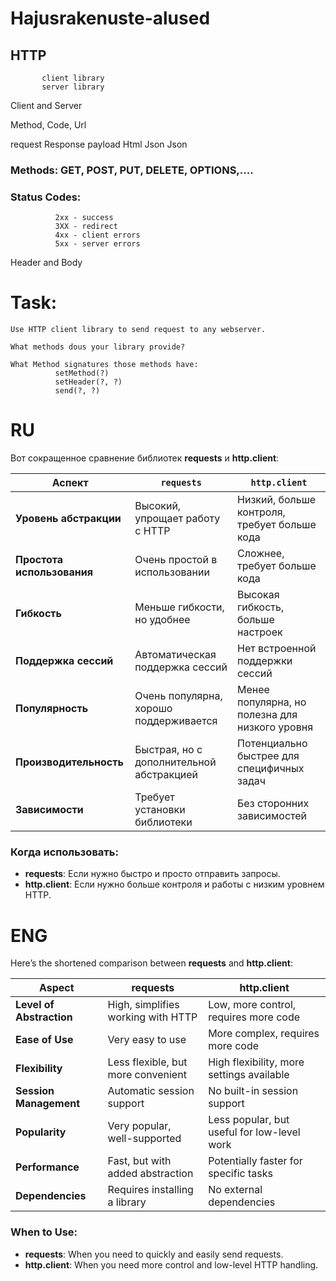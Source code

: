 # Hajusrakenuste-alused


## HTTP     

           client library
           server library

Client and Server

Method, Code, Url


request    Response
payload    Html
Json       Json


### Methods: GET, POST, PUT, DELETE, OPTIONS,.... 

### Status Codes: 
```
          2xx - success
          3XX - redirect
          4xx - client errors
          5xx - server errors
```
Header and Body


# Task:
```
Use HTTP client library to send request to any webserver.
 
What methods dous your library provide?

What Method signatures those methods have:
          setMethod(?)
          setHeader(?, ?)
          send(?, ?)

```
# RU

Вот сокращенное сравнение библиотек **requests** и **http.client**:

| **Аспект**                | **`requests`**                        | **`http.client`**                         |
|--------------------------|---------------------------------------|------------------------------------------|
| **Уровень абстракции**    | Высокий, упрощает работу с HTTP       | Низкий, больше контроля, требует больше кода |
| **Простота использования**| Очень простой в использовании         | Сложнее, требует больше кода             |
| **Гибкость**              | Меньше гибкости, но удобнее           | Высокая гибкость, больше настроек        |
| **Поддержка сессий**      | Автоматическая поддержка сессий      | Нет встроенной поддержки сессий         |
| **Популярность**          | Очень популярна, хорошо поддерживается | Менее популярна, но полезна для низкого уровня |
| **Производительность**    | Быстрая, но с дополнительной абстракцией | Потенциально быстрее для специфичных задач |
| **Зависимости**           | Требует установки библиотеки         | Без сторонних зависимостей              |

### Когда использовать:
- **requests**: Если нужно быстро и просто отправить запросы.
- **http.client**: Если нужно больше контроля и работы с низким уровнем HTTP.

# ENG


Here’s the shortened comparison between **requests** and **http.client**:

| **Aspect**                | **requests**                        | **http.client**                         |
|--------------------------|---------------------------------------|------------------------------------------|
| **Level of Abstraction**  | High, simplifies working with HTTP    | Low, more control, requires more code    |
| **Ease of Use**           | Very easy to use                      | More complex, requires more code         |
| **Flexibility**           | Less flexible, but more convenient    | High flexibility, more settings available|
| **Session Management**    | Automatic session support             | No built-in session support              |
| **Popularity**            | Very popular, well-supported          | Less popular, but useful for low-level work|
| **Performance**           | Fast, but with added abstraction      | Potentially faster for specific tasks    |
| **Dependencies**          | Requires installing a library        | No external dependencies                 |

### When to Use:
- **requests**: When you need to quickly and easily send requests.
- **http.client**: When you need more control and low-level HTTP handling.
